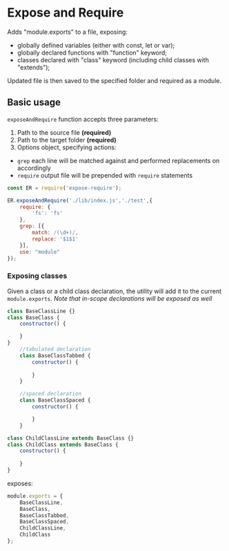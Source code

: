 # Expose and Require
Adds "module.exports" to a file, exposing:

- globally defined variables (either with const, let or var);
- globally declared functions with "function" keyword;
- classes declared with "class" keyword (including child classes with "extends");

Updated file is then saved to the specified folder and required as a module.

## Basic usage

`exposeAndRequire` function accepts three parameters:

1. Path to the source file **(required)**
2. Path to the target folder **(required)**
3. Options object, specifying actions:
  - `grep` each line will be matched against and performed replacements on accordingly
  - `require` output file will be prepended with `require` statements

```node.js
const ER = require('expose-require');

ER.exposeAndRequire('./lib/index.js','./test',{
    require: {
        'fs': 'fs'
    },
    grep: [{
        match: /(\d+)/,
        replace: '$1$1'
    }],
    use: "module"
});

```

### Exposing classes

Given a class or a child class declaration,
the utility will add it to the current `module.exports`.
*Note that in-scope declarations will be exposed as well*

```node.js
class BaseClassLine {}
class BaseClass {
    constructor() {

    }
}
    //tabulated declaration
	class BaseClassTabbed {
        constructor() {
            
        }
    }

    //spaced declaration
    class BaseClassSpaced {
        constructor() {

        }
    }

class ChildClassLine extends BaseClass {}
class ChildClass extends BaseClass {
    constructor() {
        
    }
}
```
exposes:
````node.js
module.exports = {
	BaseClassLine,
	BaseClass,
	BaseClassTabbed,
	BaseClassSpaced,
	ChildClassLine,
	ChildClass
};
````